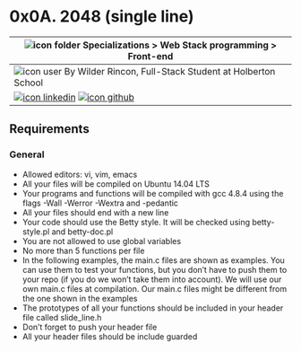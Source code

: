 # 0x0A. 2048 (single line)
|![icon folder](https://img.icons8.com/fluent-systems-filled/20/216aff/opened-folder.png) Specializations > Web Stack programming > Front-end |
|-------|
|![icon user](https://img.icons8.com/fluent-systems-filled/20/216aff/user.png) By Wilder Rincon, Full-Stack Student at Holberton School|
|[![icon linkedin](https://img.icons8.com/nolan/64/linkedin.png)](https://www.linkedin.com/in/wildsrincon/) [![icon github](https://img.icons8.com/nolan/64/github.png)](https://github.com/wildsrincon)|

## Requirements
### General
- Allowed editors: vi, vim, emacs
- All your files will be compiled on Ubuntu 14.04 LTS
- Your programs and functions will be compiled with gcc 4.8.4 using the flags -Wall -Werror -Wextra and -pedantic
- All your files should end with a new line
- Your code should use the Betty style. It will be checked using betty-style.pl and betty-doc.pl
- You are not allowed to use global variables
- No more than 5 functions per file
- In the following examples, the main.c files are shown as examples. You can use them to test your functions, but you don’t have to push them to your repo (if you do we won’t take them into account). We will use our own main.c files at compilation. Our main.c files might be different from the one shown in the examples
- The prototypes of all your functions should be included in your header file called slide_line.h
- Don’t forget to push your header file
- All your header files should be include guarded
